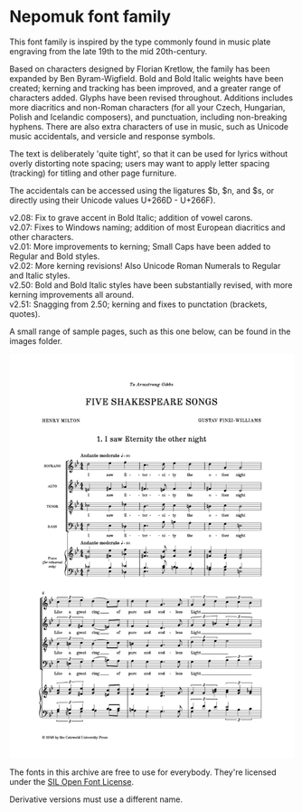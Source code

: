 # Nepomuk font family

This font family is inspired by the type commonly found in music plate engraving from the late 19th to the mid 20th-century.

Based on characters designed by Florian Kretlow, the family has been expanded by Ben Byram-Wigfield. Bold and Bold Italic weights have been created; kerning and tracking has been improved, and a greater range of characters added. Glyphs have been revised throughout. Additions includes more diacritics and non-Roman characters (for all your Czech, Hungarian, Polish and Icelandic composers), and punctuation, including non-breaking hyphens. There are also extra characters of use in music, such as Unicode music accidentals, and versicle and response symbols.

The text is deliberately 'quite tight', so that it can be used for lyrics without overly distorting note spacing; users may want to apply letter spacing (tracking) for titling and other page furniture. 

The accidentals can be accessed using the ligatures $b, $n, and $s, or directly using their Unicode values U+266D - U+266F).

v2.08: Fix to grave accent in Bold Italic; addition of vowel carons.  
v2.07: Fixes to Windows naming; addition of most European diacritics and other characters.  
v2.01: More improvements to kerning; Small Caps have been added to Regular and Bold styles.  
v2.02: More kerning revisions! Also Unicode Roman Numerals to Regular and Italic styles.  
v2.50: Bold and Bold Italic styles have been substantially revised, with more kerning improvements all around.  
v2.51: Snagging from 2.50; kerning and fixes to punctation (brackets, quotes).

A small range of sample pages, such as this one below, can be found in the images folder.

![sample](images/Spoof_English.png)

The fonts in this archive are free to use for everybody. They're licensed under the [SIL Open Font License](http://scripts.sil.org/ofl).

Derivative versions must use a different name.